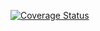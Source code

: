 [![Coverage Status](https://coveralls.io/repos/github/ULL-ESIT-INF-DSI-2425/prct06-generics-solid-Aleessj/badge.svg?branch=main)](https://coveralls.io/github/ULL-ESIT-INF-DSI-2425/prct06-generics-solid-Aleessj?branch=main)
